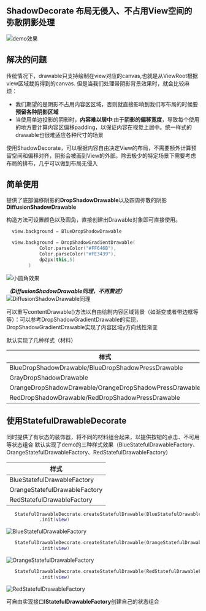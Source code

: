 ## ShadowDecorate **布局无侵入、不占用View空间**的弥散阴影处理

![demo效果](https://github.com/zhangjianhd/ShadowDecorate/blob/master/screenshot/shadowanim.gif?raw=true)

## 解决的问题

传统情况下，drawable只支持绘制在view对应的canvas,也就是从ViewRoot根据view区域裁剪得到的canvas.
但是当我们处理带阴影背景效果时，就会比较麻烦：

- 我们期望的是阴影不占用内容区区域，否则就直接影响到我们写布局的时候要**预留各种阴影区域**
- 当使用单边投影的阴影时，**内容难以居中**:由于**阴影的偏移宽度**，导致每个使用的地方要计算内容区偏移padding，以保证内容在视觉上居中。统一样式的drawable也很难适应各种尺寸的场景

使用ShadowDecorate，可以根据内容自由决定View的布局，不需要额外计算预留空间和偏移对齐，阴影会被画到View的外部。除去极少的特定场景下需要考虑布局的排布，几乎可以做到布局无侵入

## 简单使用

提供了底部偏移阴影的**DropShadowDrawable**以及四周弥散的阴影**DiffusionShadowDrawable**

构造方法可设置颜色以及圆角，直接创建出Drawable对象即可直接使用。

```kotlin
  view.background = BlueDropShadowDrawable
```
```kotlin
  view.background = DropShadowGradientDrawable(
            Color.parseColor("#FF646B"),
            Color.parseColor("#FE3439"),
            dp2px(this,5)
        )
```
![小圆角效果](https://github.com/zhangjianhd/ShadowDecorate/blob/master/screenshot/screenshot_red_rect_drop.png?raw=true)

***（DiffusionShadowDrawable同理，不再赘述）***
![DiffusionShadowDrawable同理](https://github.com/zhangjianhd/ShadowDecorate/blob/master/screenshot/screenshot_diffusion.png?raw=true)

可以重写contentDrawable()方法以自由绘制内容区域背景（如渐变或者带边框等等）：可以参考DropShadowGradientDrawable的实现，DropShadowGradientDrawable实现了内容区域y方向线性渐变

默认实现了几种样式（材料）

| 样式                                                   |
| ------------------------------------------------------ |
| BlueDropShadowDrawable/BlueDropShadowPressDrawable     |
| GrayDropShadowDrawable                                 |
| OrangeDropShadowDrawable/OrangeDropShadowPressDrawable |
| RedDropShadowDrawable/RedDropShadowPressDrawable       |

## 使用StatefulDrawableDecorate

同时提供了有状态的装饰器，将不同的材料组合起来，以提供按钮的点击、不可用等状态组合
默认实现了demo的三种样式效果（BlueStatefulDrawableFactory、OrangeStatefulDrawableFactory、RedStatefulDrawableFactory）

| 样式                                                   |
| ------------------------------------------------------ |
| BlueStatefulDrawableFactory     |
| OrangeStatefulDrawableFactory                                 |
| RedStatefulDrawableFactory |

```kotlin
   StatefulDrawableDecorate.createStatefulDrawable(BlueStatefulDrawableFactory::class.java)
            .init(view)
```
![BlueStatefulDrawableFactory](https://github.com/zhangjianhd/ShadowDecorate/blob/master/screenshot/screenshot_blue_drop.png?raw=true)

```kotlin
   StatefulDrawableDecorate.createStatefulDrawable(OrangeStatefulDrawableFactory::class.java)
            .init(view)
```
![OrangeStatefulDrawableFactory](https://github.com/zhangjianhd/ShadowDecorate/blob/master/screenshot/screenshot_orange_drop.png?raw=true)

```kotlin
   StatefulDrawableDecorate.createStatefulDrawable(RedStatefulDrawableFactory::class.java)
            .init(view)
```
![RedStatefulDrawableFactory](https://github.com/zhangjianhd/ShadowDecorate/blob/master/screenshot/screenshot_red_drop.png?raw=true)

可自由实现接口**IStatefulDrawableFactory**创建自己的状态组合

